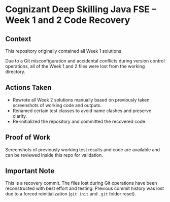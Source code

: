 # Cognizant Deep Skilling Java FSE – Week 1 and 2 Code Recovery

## Context

This repository originally contained all Week 1 solutions

Due to a Git misconfiguration and accidental conflicts during version control operations, all of the Week 1 and 2 files were lost from the working directory.

## Actions Taken

- Rewrote all Week 2 solutions manually based on previously taken screenshots of working code and outputs.
- Renamed certain test classes to avoid name clashes and preserve clarity.
- Re-initialized the repository and committed the recovered code.

## Proof of Work

Screenshots of previously working test results and code are available and can be reviewed inside this repo for validation.

## Important Note

This is a recovery commit. The files lost during Git operations have been reconstructed with best effort and testing. Previous commit history was lost due to a forced reinitialization (`git init` and `.git` folder reset).
